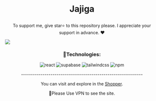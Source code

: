 

# <p align="center" color="#eb5e28">Jajiga</p>

<p align="center">To support me, give star⭐ to this repository please.
I appreciate your support in advance. ❤</p>

<img src="public/Screenshot (146).png"/>


### <p align="center">🔧Technologies:</p>
<div align="center" >
  
![react](https://img.shields.io/badge/react-e11d48?style=for-the-badge&logo=react&logoColor=white)
![supabase](https://img.shields.io/badge/supabase-e11d48?style=for-the-badge&logo=supabase&logoColor=white)
![tailwindcss](https://img.shields.io/badge/tailwindcss-e11d48?style=for-the-badge&logo=tailwindcss&logoColor=white)
![npm](https://img.shields.io/badge/npm-e11d48?style=for-the-badge&logo=npm&logoColor=white)
  
</div>

<p align="center">--------------------------------------------------------------</p>
  
<p align="center">You can visit and explore in the <a href="https://shopper-taupe.vercel.app/" target="_blank">Shopper</a>.</p>
<p align="center">📌Please Use VPN to see the site.</p>

